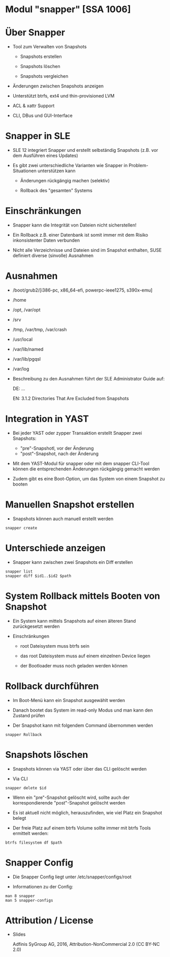 # Modul "snapper" [SSA 1006]

# Über Snapper

* Tool zum Verwalten von Snapshots
  * Snapshots erstellen

  * Snapshots löschen

  * Snapshots vergleichen

* Änderungen zwischen Snapshots anzeigen

* Unterstützt btrfs, ext4 und thin-provisioned LVM

* ACL & xattr Support

* CLI, DBus und GUI-Interface

# Snapper in SLE

* SLE 12 integriert Snapper und erstellt selbständig Snapshots (z.B. vor dem Ausführen eines Updates)

* Es gibt zwei unterschiedliche Varianten wie Snapper in Problem-Situationen unterstützen kann

  * Änderungen rückgängig machen (selektiv)

  * Rollback des "gesamten" Systems

# Einschränkungen

* Snapper kann die Integrität von Dateien nicht sicherstellen!

* Ein Rollback z.B. einer Datenbank ist somit immer mit dem Risiko inkonsistenter Daten verbunden

* Nicht alle Verzeichnisse und Dateien sind im Snapshot enthalten, SUSE definiert diverse (sinvolle) Ausnahmen

# Ausnahmen

* /boot/grub2/[i386-pc, x86_64-efi, powerpc-ieee1275, s390x-emu]
* /home
* /opt, /var/opt
* /srv
* /tmp, /var/tmp, /var/crash
* /usr/local
* /var/lib/named
* /var/lib/pgqsl
* /var/log

* Beschreibung zu den Ausnahmen führt der SLE Administrator Guide auf:

  DE: ...

  EN: 3.1.2 Directories That Are Excluded from Snapshots

# Integration in YAST

* Bei jeder YAST oder zypper Transaktion erstellt Snapper zwei Snapshots:

  * "pre"-Snapshotl, vor der Änderung
  * "post"-Snapshot, nach der Änderung

* Mit dem YAST-Modul für snapper oder mit dem snapper CLI-Tool können die entsprechenden Änderungen rückgängig gemacht werden

* Zudem gibt es eine Boot-Option, um das System von einem Snapshot zu booten

# Manuellen Snapshot erstellen

* Snapshots können auch manuell erstellt werden
```shell
snapper create
```

# Unterschiede anzeigen

* Snapper kann zwischen zwei Snapshots ein Diff erstellen
```
snapper list
snapper diff $id1..$id2 $path
```

# System Rollback mittels Booten von Snapshot

* Ein System kann mittels Snapshots auf einen älteren Stand zurückgesetzt werden

* Einschränkungen

  * root Dateisystem muss btrfs sein

  * das root Dateisystem muss auf einem einzelnen Device liegen

  * der Bootloader muss noch geladen werden können

# Rollback durchführen

* Im Boot-Menü kann ein Snapshot ausgewählt werden

* Danach bootet das System im read-only Modus und man kann den Zustand prüfen

* Der Snapshot kann mit folgendem Command übernommen werden
```
snapper Rollback
```

# Snapshots löschen

* Snapshots können via YAST oder über das CLI gelöscht werden

* Via CLI
```
snapper delete $id
```
* Wenn ein "pre"-Snapshot gelöscht wird, sollte auch der korrespondierende "post"-Snapshot gelöscht werden

* Es ist aktuell nicht möglich, herauszufinden, wie viel Platz ein Snapshot belegt

* Der freie Platz auf einem btrfs Volume sollte immer mit btrfs Tools ermittelt werden:
```
btrfs filesystem df $path
```

# Snapper Config

* Die Snapper Config liegt unter
  /etc/snapper/configs/root

* Informationen zu der Config:
```
man 8 snapper
man 5 snapper-configs
```

# Attribution / License

* Slides

  Adfinis SyGroup AG, 2016, Attribution-NonCommercial 2.0 (CC BY-NC 2.0)
